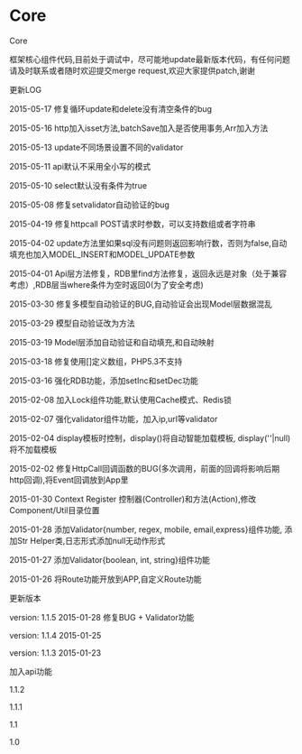 # Core
Core

框架核心组件代码,目前处于调试中，尽可能地update最新版本代码，有任何问题请及时联系或者随时欢迎提交merge request,欢迎大家提供patch,谢谢

更新LOG

2015-05-17 修复循环update和delete没有清空条件的bug

2015-05-16 http加入isset方法,batchSave加入是否使用事务,Arr加入方法

2015-05-13 update不同场景设置不同的validator

2015-05-11 api默认不采用全小写的模式

2015-05-10 select默认没有条件为true

2015-05-08 修复setvalidator自动验证的bug

2015-04-19 修复httpcall POST请求时参数，可以支持数组或者字符串

2015-04-02 update方法里如果sql没有问题则返回影响行数，否则为false,自动填充也加入MODEL_INSERT和MODEL_UPDATE参数

2015-04-01 Api层方法修复，RDB里find方法修复，返回永远是对象（处于兼容考虑）,RDB层当where条件为空时返回0(为了安全考虑)

2015-03-30 修复多模型自动验证的BUG,自动验证会出现Model层数据混乱

2015-03-29 模型自动验证改为方法

2015-03-19 Model层添加自动验证和自动填充,和自动映射

2015-03-18 修复使用[]定义数组，PHP5.3不支持

2015-03-16 强化RDB功能，添加setInc和setDec功能

2015-02-08 加入Lock组件功能,默认使用Cache模式、Redis锁

2015-02-07 强化validator组件功能，加入ip,url等validator

2015-02-04 display模板时控制，display()将自动智能加载模板, display(''|null)将不加载模板

2015-02-02 修复HttpCall回调函数的BUG(多次调用，前面的回调将影响后期http回调),将Event回调放到App里

2015-01-30 Context Register 控制器(Controller)和方法(Action),修改Component/Util目录位置

2015-01-28 添加Validator{number, regex, mobile, email,express}组件功能, 添加Str Helper类,日志形式添加null无动作形式

2015-01-27 添加Validator{boolean, int, string}组件功能

2015-01-26 将Route功能开放到APP,自定义Route功能

更新版本

version: 1.1.5     2015-01-28   修复BUG + Validator功能

version: 1.1.4     2015-01-25

version: 1.1.3     2015-01-23

加入api功能


1.1.2

1.1.1

1.1

1.0
